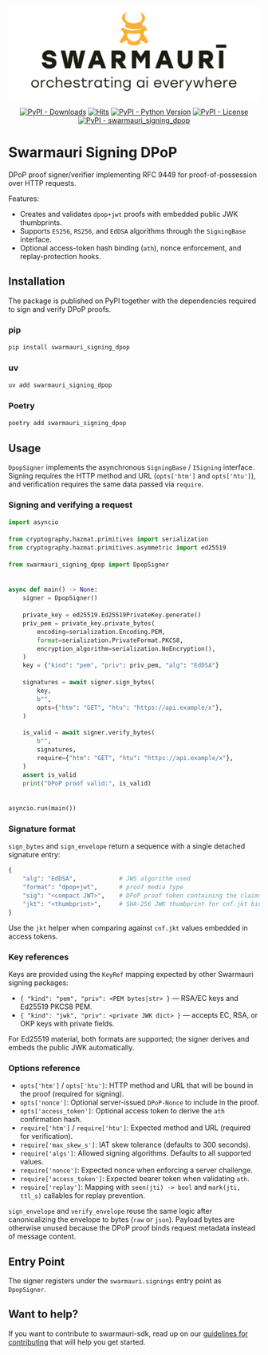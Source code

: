 ![Swarmauri Logo](https://github.com/swarmauri/swarmauri-sdk/blob/3d4d1cfa949399d7019ae9d8f296afba773dfb7f/assets/swarmauri.brand.theme.svg)

<p align="center">
    <a href="https://pypi.org/project/swarmauri_signing_dpop/">
        <img src="https://img.shields.io/pypi/dm/swarmauri_signing_dpop" alt="PyPI - Downloads"/></a>
    <a href="https://hits.sh/github.com/swarmauri/swarmauri-sdk/tree/master/pkgs/standards/swarmauri_signing_dpop/">
        <img alt="Hits" src="https://hits.sh/github.com/swarmauri/swarmauri-sdk/tree/master/pkgs/standards/swarmauri_signing_dpop.svg"/></a>
    <a href="https://pypi.org/project/swarmauri_signing_dpop/">
        <img src="https://img.shields.io/pypi/pyversions/swarmauri_signing_dpop" alt="PyPI - Python Version"/></a>
    <a href="https://pypi.org/project/swarmauri_signing_dpop/">
        <img src="https://img.shields.io/pypi/l/swarmauri_signing_dpop" alt="PyPI - License"/></a>
    <a href="https://pypi.org/project/swarmauri_signing_dpop/">
        <img src="https://img.shields.io/pypi/v/swarmauri_signing_dpop?label=swarmauri_signing_dpop&color=green" alt="PyPI - swarmauri_signing_dpop"/></a>
</p>

# Swarmauri Signing DPoP

DPoP proof signer/verifier implementing RFC 9449 for proof-of-possession over HTTP requests.

Features:
- Creates and validates `dpop+jwt` proofs with embedded public JWK thumbprints.
- Supports `ES256`, `RS256`, and `EdDSA` algorithms through the `SigningBase` interface.
- Optional access-token hash binding (`ath`), nonce enforcement, and replay-protection hooks.

## Installation

The package is published on PyPI together with the dependencies required to sign and verify DPoP proofs.

### pip

```bash
pip install swarmauri_signing_dpop
```

### uv

```bash
uv add swarmauri_signing_dpop
```

### Poetry

```bash
poetry add swarmauri_signing_dpop
```

## Usage

`DpopSigner` implements the asynchronous `SigningBase` / `ISigning` interface. Signing requires the HTTP method and URL (`opts['htm']` and `opts['htu']`), and verification requires the same data passed via `require`.

### Signing and verifying a request

```python
import asyncio

from cryptography.hazmat.primitives import serialization
from cryptography.hazmat.primitives.asymmetric import ed25519

from swarmauri_signing_dpop import DpopSigner


async def main() -> None:
    signer = DpopSigner()

    private_key = ed25519.Ed25519PrivateKey.generate()
    priv_pem = private_key.private_bytes(
        encoding=serialization.Encoding.PEM,
        format=serialization.PrivateFormat.PKCS8,
        encryption_algorithm=serialization.NoEncryption(),
    )
    key = {"kind": "pem", "priv": priv_pem, "alg": "EdDSA"}

    signatures = await signer.sign_bytes(
        key,
        b"",
        opts={"htm": "GET", "htu": "https://api.example/x"},
    )

    is_valid = await signer.verify_bytes(
        b"",
        signatures,
        require={"htm": "GET", "htu": "https://api.example/x"},
    )
    assert is_valid
    print("DPoP proof valid:", is_valid)


asyncio.run(main())
```

### Signature format

`sign_bytes` and `sign_envelope` return a sequence with a single detached signature entry:

```python
{
    "alg": "EdDSA",            # JWS algorithm used
    "format": "dpop+jwt",      # proof media type
    "sig": "<compact JWT>",    # DPoP proof token containing the claims
    "jkt": "<thumbprint>",     # SHA-256 JWK thumbprint for cnf.jkt binding
}
```

Use the `jkt` helper when comparing against `cnf.jkt` values embedded in access tokens.

### Key references

Keys are provided using the `KeyRef` mapping expected by other Swarmauri signing packages:

- `{ "kind": "pem", "priv": <PEM bytes|str> }` — RSA/EC keys and Ed25519 PKCS8 PEM.
- `{ "kind": "jwk", "priv": <private JWK dict> }` — accepts EC, RSA, or OKP keys with private fields.

For Ed25519 material, both formats are supported; the signer derives and embeds the public JWK automatically.

### Options reference

- `opts['htm']` / `opts['htu']`: HTTP method and URL that will be bound in the proof (required for signing).
- `opts['nonce']`: Optional server-issued `DPoP-Nonce` to include in the proof.
- `opts['access_token']`: Optional access token to derive the `ath` confirmation hash.
- `require['htm']` / `require['htu']`: Expected method and URL (required for verification).
- `require['max_skew_s']`: IAT skew tolerance (defaults to 300 seconds).
- `require['algs']`: Allowed signing algorithms. Defaults to all supported values.
- `require['nonce']`: Expected nonce when enforcing a server challenge.
- `require['access_token']`: Expected bearer token when validating `ath`.
- `require['replay']`: Mapping with `seen(jti) -> bool` and `mark(jti, ttl_s)` callables for replay prevention.

`sign_envelope` and `verify_envelope` reuse the same logic after canonicalizing the envelope to bytes (`raw` or `json`). Payload bytes are otherwise unused because the DPoP proof binds request metadata instead of message content.

## Entry Point

The signer registers under the `swarmauri.signings` entry point as `DpopSigner`.

## Want to help?

If you want to contribute to swarmauri-sdk, read up on our
[guidelines for contributing](https://github.com/swarmauri/swarmauri-sdk/blob/master/CONTRIBUTING.md)
that will help you get started.